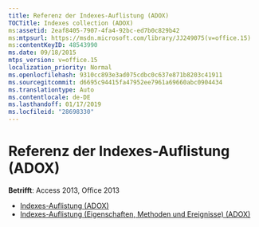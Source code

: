 ```yaml
---
title: Referenz der Indexes-Auflistung (ADOX)
TOCTitle: Indexes collection (ADOX)
ms:assetid: 2eaf8405-7907-4fa4-92bc-ed7b0c829b42
ms:mtpsurl: https://msdn.microsoft.com/library/JJ249075(v=office.15)
ms:contentKeyID: 48543990
ms.date: 09/18/2015
mtps_version: v=office.15
localization_priority: Normal
ms.openlocfilehash: 9310cc893e3ad075cdbc0c637e871b8203c41911
ms.sourcegitcommit: d6695c94415fa47952ee7961a69660abc0904434
ms.translationtype: Auto
ms.contentlocale: de-DE
ms.lasthandoff: 01/17/2019
ms.locfileid: "28698330"
---
```

# <a name="indexes-collection-adox-reference"></a>Referenz der Indexes-Auflistung (ADOX)

**Betrifft**: Access 2013, Office 2013

- [Indexes-Auflistung (ADOX)](indexes-collection-adox.md)
- [Indexes-Auflistung (Eigenschaften, Methoden und Ereignisse) (ADOX)](indexes-collection-properties-methods-and-events-adox.md)


